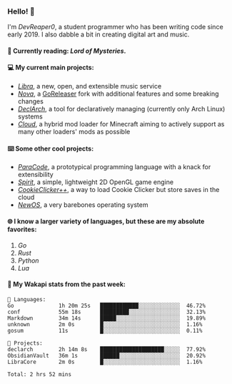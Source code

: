 ### Hello! 👋

I'm _DevReaper0_, a student programmer who has been writing code since early 2019. I also dabble a bit in creating digital art and music.

#### 📖 Currently reading: *Lord of Mysteries*.

#### 💻 My current main projects:

-   _[Libra](https://github.com/LibraMusic)_, a new, open, and extensible music service
-   _[Nova](https://github.com/LibraMusic/Nova)_, a [GoReleaser](https://github.com/goreleaser/goreleaser) fork with additional features and some breaking changes
-   _[DeclArch](https://github.com/DevReaper0/declarch)_, a tool for declaratively managing (currently only Arch Linux) systems
-   _[Cloud](https://github.com/CloudLoaderMC/CloudLoader)_, a hybrid mod loader for Minecraft aiming to actively support as many other loaders' mods as possible

#### ⌨️ Some other cool projects:

-   _[ParaCode](https://github.com/ParaCodeLang/ParaCode)_, a prototypical programming language with a knack for extensibility
-   _[Spirit](https://gitlab.com/DevReaper0/SpiritEngine)_, a simple, lightweight 2D OpenGL game engine
-   _[CookieClicker++](https://github.com/DevReaper0/CookieClickerPlusPlus)_, a way to load Cookie Clicker but store saves in the cloud
-   _[NewOS](https://github.com/DevReaper0/NewOS)_, a very barebones operating system

#### 🌐 I know a larger variety of languages, but these are my absolute favorites:

1. _Go_
2. _Rust_
3. _Python_
4. _Lua_

#### 📡 My Wakapi stats from the past week:

```text
💾 Languages:
Go              1h 20m 25s   ████████████░░░░░░░░░░░░░  46.72%
conf            55m 18s      █████████░░░░░░░░░░░░░░░░  32.13%
Markdown        34m 14s      █████░░░░░░░░░░░░░░░░░░░░  19.89%
unknown         2m 0s        █░░░░░░░░░░░░░░░░░░░░░░░░  1.16%
gosum           11s          █░░░░░░░░░░░░░░░░░░░░░░░░  0.11%

💼 Projects:
declarch        2h 14m 8s    ████████████████████░░░░░  77.92%
ObsidianVault   36m 1s       ██████░░░░░░░░░░░░░░░░░░░  20.92%
LibraCore       2m 0s        █░░░░░░░░░░░░░░░░░░░░░░░░  1.16%

Total: 2 hrs 52 mins
```
